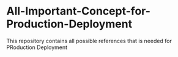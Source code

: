 # All-Important-Concept-for-Production-Deployment
This repository contains all possible references that is needed for PRoduction Deployment

